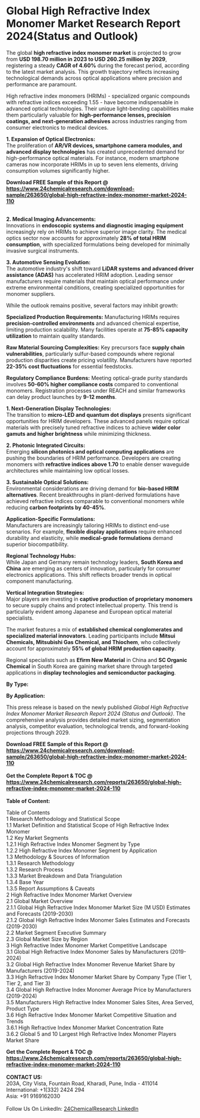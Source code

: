 <h1>Global High Refractive Index Monomer Market Research Report 2024(Status and Outlook)</h1><p>The global <strong>high refractive index monomer market</strong> is projected to grow from <strong>USD 198.70 million in 2023 to USD 260.25 million by 2029</strong>, registering a steady <strong>CAGR of 4.60%</strong> during the forecast period, according to the latest market analysis. This growth trajectory reflects increasing technological demands across optical applications where precision and performance are paramount.</p><p>High refractive index monomers (HRIMs) - specialized organic compounds with refractive indices exceeding 1.55 - have become indispensable in advanced optical technologies. Their unique light-bending capabilities make them particularly valuable for <strong>high-performance lenses, precision coatings, and next-generation adhesives</strong> across industries ranging from consumer electronics to medical devices.</p><p><strong>1. Expansion of Optical Electronics:</strong><br>
The proliferation of <strong>AR/VR devices, smartphone camera modules, and advanced display technologies</strong> has created unprecedented demand for high-performance optical materials. For instance, modern smartphone cameras now incorporate HRIMs in up to seven lens elements, driving consumption volumes significantly higher.</p><div><b>Download FREE Sample of this Report @ 
            <a href="https://www.24chemicalresearch.com/download-sample/263650/global-high-refractive-index-monomer-market-2024-110">
            https://www.24chemicalresearch.com/download-sample/263650/global-high-refractive-index-monomer-market-2024-110</a></b></div><br><p><strong>2. Medical Imaging Advancements:</strong><br>
Innovations in <strong>endoscopic systems and diagnostic imaging equipment</strong> increasingly rely on HRIMs to achieve superior image clarity. The medical optics sector now accounts for approximately <strong>28% of total HRIM consumption</strong>, with specialized formulations being developed for minimally invasive surgical instruments.</p><p><strong>3. Automotive Sensing Evolution:</strong><br>
The automotive industry's shift toward <strong>LiDAR systems and advanced driver assistance (ADAS)</strong> has accelerated HRIM adoption. Leading sensor manufacturers require materials that maintain optical performance under extreme environmental conditions, creating specialized opportunities for monomer suppliers.</p><p>While the outlook remains positive, several factors may inhibit growth:</p><p><strong>Specialized Production Requirements:</strong> Manufacturing HRIMs requires <strong>precision-controlled environments</strong> and advanced chemical expertise, limiting production scalability. Many facilities operate at <strong>75-85% capacity utilization</strong> to maintain quality standards.</p><p><strong>Raw Material Sourcing Complexities:</strong> Key precursors face <strong>supply chain vulnerabilities</strong>, particularly sulfur-based compounds where regional production disparities create pricing volatility. Manufacturers have reported <strong>22-35% cost fluctuations</strong> for essential feedstocks.</p><p><strong>Regulatory Compliance Burdens:</strong> Meeting optical-grade purity standards involves <strong>50-60% higher compliance costs</strong> compared to conventional monomers. Registration processes under REACH and similar frameworks can delay product launches by <strong>9-12 months</strong>.</p><p><strong>1. Next-Generation Display Technologies:</strong><br>
The transition to <strong>micro-LED and quantum dot displays</strong> presents significant opportunities for HRIM developers. These advanced panels require optical materials with precisely tuned refractive indices to achieve <strong>wider color gamuts and higher brightness</strong> while minimizing thickness.</p><p><strong>2. Photonic Integrated Circuits:</strong><br>
Emerging <strong>silicon photonics and optical computing applications</strong> are pushing the boundaries of HRIM performance. Developers are creating monomers with <strong>refractive indices above 1.70</strong> to enable denser waveguide architectures while maintaining low optical losses.</p><p><strong>3. Sustainable Optical Solutions:</strong><br>
Environmental considerations are driving demand for <strong>bio-based HRIM alternatives</strong>. Recent breakthroughs in plant-derived formulations have achieved refractive indices comparable to conventional monomers while reducing <strong>carbon footprints by 40-45%</strong>.</p><p><strong>Application-Specific Formulations:</strong><br>
	Manufacturers are increasingly tailoring HRIMs to distinct end-use scenarios. For example, <strong>flexible display applications</strong> require enhanced durability and elasticity, while <strong>medical-grade formulations</strong> demand superior biocompatibility.</p><p><strong>Regional Technology Hubs:</strong><br>
	While Japan and Germany remain technology leaders, <strong>South Korea and China</strong> are emerging as centers of innovation, particularly for consumer electronics applications. This shift reflects broader trends in optical component manufacturing.</p><p><strong>Vertical Integration Strategies:</strong><br>
	Major players are investing in <strong>captive production of proprietary monomers</strong> to secure supply chains and protect intellectual property. This trend is particularly evident among Japanese and European optical material specialists.</p><p>The market features a mix of <strong>established chemical conglomerates and specialized material innovators</strong>. Leading participants include <strong>Mitsui Chemicals, Mitsubishi Gas Chemical, and Thiochem</strong>, who collectively account for approximately <strong>55% of global HRIM production capacity</strong>.</p><p>Regional specialists such as <strong>Efirm New Material</strong> in China and <strong>SC Organic Chemical</strong> in South Korea are gaining market share through targeted applications in <strong>display technologies and semiconductor packaging</strong>.</p><p><strong>By Type:</strong></p><p><strong>By Application:</strong></p><p>This press release is based on the newly published <em>Global High Refractive Index Monomer Market Research Report 2024 (Status and Outlook)</em>. The comprehensive analysis provides detailed market sizing, segmentation analysis, competitor evaluation, technological trends, and forward-looking projections through 2029.</p><div><b>Download FREE Sample of this Report @ 
            <a href="https://www.24chemicalresearch.com/download-sample/263650/global-high-refractive-index-monomer-market-2024-110">
            https://www.24chemicalresearch.com/download-sample/263650/global-high-refractive-index-monomer-market-2024-110</a></b></div><br><div><b>Get the Complete Report & TOC @ 
            <a href="https://www.24chemicalresearch.com/reports/263650/global-high-refractive-index-monomer-market-2024-110">
            https://www.24chemicalresearch.com/reports/263650/global-high-refractive-index-monomer-market-2024-110</a></b></div><br>
            <b>Table of Content:</b><p>Table of Contents<br />
1 Research Methodology and Statistical Scope<br />
1.1 Market Definition and Statistical Scope of High Refractive Index Monomer<br />
1.2 Key Market Segments<br />
1.2.1 High Refractive Index Monomer Segment by Type<br />
1.2.2 High Refractive Index Monomer Segment by Application<br />
1.3 Methodology & Sources of Information<br />
1.3.1 Research Methodology<br />
1.3.2 Research Process<br />
1.3.3 Market Breakdown and Data Triangulation<br />
1.3.4 Base Year<br />
1.3.5 Report Assumptions & Caveats<br />
2 High Refractive Index Monomer Market Overview<br />
2.1 Global Market Overview<br />
2.1.1 Global High Refractive Index Monomer Market Size (M USD) Estimates and Forecasts (2019-2030)<br />
2.1.2 Global High Refractive Index Monomer Sales Estimates and Forecasts (2019-2030)<br />
2.2 Market Segment Executive Summary<br />
2.3 Global Market Size by Region<br />
3 High Refractive Index Monomer Market Competitive Landscape<br />
3.1 Global High Refractive Index Monomer Sales by Manufacturers (2019-2024)<br />
3.2 Global High Refractive Index Monomer Revenue Market Share by Manufacturers (2019-2024)<br />
3.3 High Refractive Index Monomer Market Share by Company Type (Tier 1, Tier 2, and Tier 3)<br />
3.4 Global High Refractive Index Monomer Average Price by Manufacturers (2019-2024)<br />
3.5 Manufacturers High Refractive Index Monomer Sales Sites, Area Served, Product Type<br />
3.6 High Refractive Index Monomer Market Competitive Situation and Trends<br />
3.6.1 High Refractive Index Monomer Market Concentration Rate<br />
3.6.2 Global 5 and 10 Largest High Refractive Index Monomer Players Market Share </p><div><b>Get the Complete Report & TOC @ 
            <a href="https://www.24chemicalresearch.com/reports/263650/global-high-refractive-index-monomer-market-2024-110">
            https://www.24chemicalresearch.com/reports/263650/global-high-refractive-index-monomer-market-2024-110</a></b></div><br><b>CONTACT US:</b><br>
            203A, City Vista, Fountain Road, Kharadi, Pune, India - 411014<br>
            International: +1(332) 2424 294<br>
            Asia: +91 9169162030 <br><br>
            Follow Us On LinkedIn: <a href="https://www.linkedin.com/company/24chemicalresearch/">24ChemicalResearch LinkedIn</a>